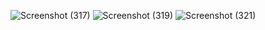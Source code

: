 ![Screenshot (317)](https://github.com/user-attachments/assets/0dc5ec10-d902-4386-9236-098d03afecf0)
![Screenshot (319)](https://github.com/user-attachments/assets/b0d2ae96-7a30-4592-bcc5-06fe8fbed2bc)
![Screenshot (321)](https://github.com/user-attachments/assets/3f59f1b9-6f46-4443-923f-24207a05f243)
